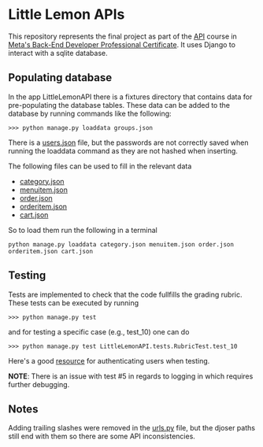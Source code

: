 # Little Lemon APIs

This repository represents the final project as part of the [API](https://www.coursera.org/learn/apis) course in [Meta's Back-End Developer Professional Certificate](https://www.coursera.org/professional-certificates/meta-back-end-developer). It uses Django to interact with a sqlite database.


## Populating database
In the app LittleLemonAPI there is a fixtures directory that contains data for pre-populating the database tables. These data can be added to the database by running commands like the following:

```
>>> python manage.py loaddata groups.json
```

There is a [users.json](./LittleLemonAPI/fixtures/users.json) file, but the passwords are not correctly saved when running the loaddata command as they are not hashed when inserting.

The following files can be used to fill in the relevant data
- [category.json](./LittleLemonAPI/fixtures/category.json)
- [menuitem.json](./LittleLemonAPI/fixtures/menuitem.json)
- [order.json](./LittleLemonAPI/fixtures/order.json)
- [orderitem.json](./LittleLemonAPI/fixtures/orderitem.json)
- [cart.json](./LittleLemonAPI/fixtures/cart.json)

So to load them run the following in a terminal

```
python manage.py loaddata category.json menuitem.json order.json orderitem.json cart.json
```

## Testing
Tests are implemented to check that the code fullfills the grading rubric. These tests can be executed by running
```
>>> python manage.py test
```

and for testing a specific case (e.g., test_10) one can do

```
>>> python manage.py test LittleLemonAPI.tests.RubricTest.test_10
```

Here's a good [resource](https://b0uh.github.io/djangodrf-how-to-authenticate-a-user-in-tests.html) for authenticating users when testing.

<strong>NOTE</strong>: There is an issue with test #5 in regards to logging in which requires further debugging.

## Notes

Adding trailing slashes were removed in the [urls.py](./LittleLemon/urls.py) file, but the djoser paths still end with them so there are some API inconsistencies.
